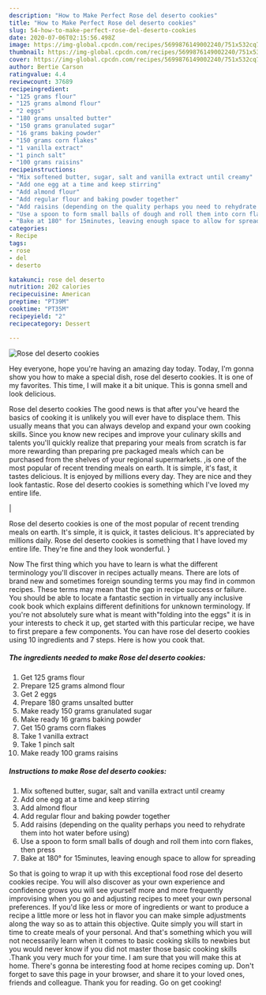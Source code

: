 ```yaml
---
description: "How to Make Perfect Rose del deserto cookies"
title: "How to Make Perfect Rose del deserto cookies"
slug: 54-how-to-make-perfect-rose-del-deserto-cookies
date: 2020-07-06T02:15:56.498Z
image: https://img-global.cpcdn.com/recipes/5699876149002240/751x532cq70/rose-del-deserto-cookies-recipe-main-photo.jpg
thumbnail: https://img-global.cpcdn.com/recipes/5699876149002240/751x532cq70/rose-del-deserto-cookies-recipe-main-photo.jpg
cover: https://img-global.cpcdn.com/recipes/5699876149002240/751x532cq70/rose-del-deserto-cookies-recipe-main-photo.jpg
author: Bertie Carson
ratingvalue: 4.4
reviewcount: 37689
recipeingredient:
- "125 grams flour"
- "125 grams almond flour"
- "2 eggs"
- "180 grams unsalted butter"
- "150 grams granulated sugar"
- "16 grams baking powder"
- "150 grams corn flakes"
- "1 vanilla extract"
- "1 pinch salt"
- "100 grams raisins"
recipeinstructions:
- "Mix softened butter, sugar, salt and vanilla extract until creamy"
- "Add one egg at a time and keep stirring"
- "Add almond flour"
- "Add regular flour and baking powder together"
- "Add raisins (depending on the quality perhaps you need to rehydrate them into hot water before using)"
- "Use a spoon to form small balls of dough and roll them into corn flakes, then press"
- "Bake at 180° for 15minutes, leaving enough space to allow for spreading"
categories:
- Recipe
tags:
- rose
- del
- deserto

katakunci: rose del deserto 
nutrition: 202 calories
recipecuisine: American
preptime: "PT39M"
cooktime: "PT35M"
recipeyield: "2"
recipecategory: Dessert

---
```



![Rose del deserto cookies](https://img-global.cpcdn.com/recipes/5699876149002240/751x532cq70/rose-del-deserto-cookies-recipe-main-photo.jpg)

Hey everyone, hope you're having an amazing day today. Today, I'm gonna show you how to make a special dish, rose del deserto cookies. It is one of my favorites. This time, I will make it a bit unique. This is gonna smell and look delicious.

Rose del deserto cookies The good news is that after you've heard the basics of cooking it is unlikely you will ever have to displace them. This usually means that you can always develop and expand your own cooking skills. Since you know new recipes and improve your culinary skills and talents you'll quickly realize that preparing your meals from scratch is far more rewarding than preparing pre packaged meals which can be purchased from the shelves of your regional supermarkets.
,is one of the most popular of recent trending meals on earth. It is simple, it's fast, it tastes delicious. It is enjoyed by millions every day. They are nice and they look fantastic. Rose del deserto cookies is something which I've loved my entire life.


|


Rose del deserto cookies is one of the most popular of recent trending meals on earth. It's simple, it is quick, it tastes delicious. It's appreciated by millions daily. Rose del deserto cookies is something that I have loved my entire life. They're fine and they look wonderful.
}

Now The first thing which you have to learn is what the different terminology you'll discover in recipes actually means. There are lots of brand new and sometimes foreign sounding terms you may find in common recipes. These terms may mean that the gap in recipe success or failure. You should be able to locate a fantastic section in virtually any inclusive cook book which explains different definitions for unknown terminology. If you're not absolutely sure what is meant with"folding into the eggs" it is in your interests to check it up,
get started with this particular recipe, we have to first prepare a few components. You can have rose del deserto cookies using 10 ingredients and 7 steps. Here is how you cook that.

<!--inarticleads1-->

##### The ingredients needed to make Rose del deserto cookies:

1. Get 125 grams flour
1. Prepare 125 grams almond flour
1. Get 2 eggs
1. Prepare 180 grams unsalted butter
1. Make ready 150 grams granulated sugar
1. Make ready 16 grams baking powder
1. Get 150 grams corn flakes
1. Take 1 vanilla extract
1. Take 1 pinch salt
1. Make ready 100 grams raisins




<!--inarticleads2-->

##### Instructions to make Rose del deserto cookies:

1. Mix softened butter, sugar, salt and vanilla extract until creamy
1. Add one egg at a time and keep stirring
1. Add almond flour
1. Add regular flour and baking powder together
1. Add raisins (depending on the quality perhaps you need to rehydrate them into hot water before using)
1. Use a spoon to form small balls of dough and roll them into corn flakes, then press
1. Bake at 180° for 15minutes, leaving enough space to allow for spreading




So that is going to wrap it up with this exceptional food rose del deserto cookies recipe. You will also discover as your own experience and confidence grows you will see yourself more and more frequently improvising when you go and adjusting recipes to meet your own personal preferences. If you'd like less or more of ingredients or want to produce a recipe a little more or less hot in flavor you can make simple adjustments along the way so as to attain this objective. Quite simply you will start in time to create meals of your personal. And that's something which you will not necessarily learn when it comes to basic cooking skills to newbies but you would never know if you did not master those basic cooking skills .Thank you very much for your time. I am sure that you will make this at home. There's gonna be interesting food at home recipes coming up. Don't forget to save this page in your browser, and share it to your loved ones, friends and colleague. Thank you for reading. Go on get cooking!
